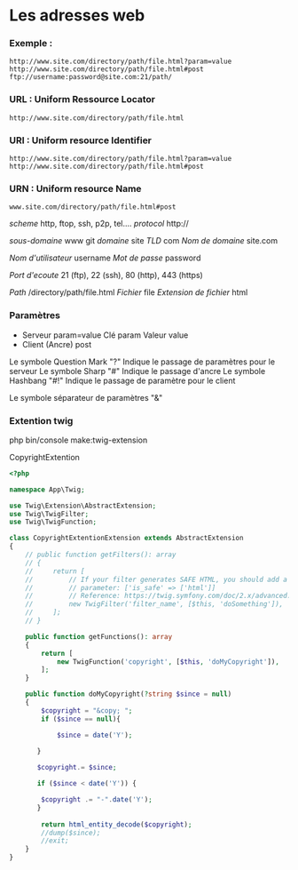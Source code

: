 # Les adresses web

### Exemple :

    http://www.site.com/directory/path/file.html?param=value
    http://www.site.com/directory/path/file.html#post
    ftp://username:password@site.com:21/path/


### URL : Uniform Ressource Locator
    http://www.site.com/directory/path/file.html

### URI : Uniform resource Identifier
    http://www.site.com/directory/path/file.html?param=value
    http://www.site.com/directory/path/file.html#post

### URN : Uniform resource Name
    www.site.com/directory/path/file.html#post



*scheme*                  http, ftop, ssh, p2p, tel....
*protocol*                http://

*sous-domaine*            www
 git *domaine*                 site
*TLD*                     com 
*Nom de domaine*          site.com 

*Nom d'utilisateur*       username 
*Mot de passe*            password 

*Port d'ecoute*           21 (ftp), 22 (ssh), 80 (http), 443 (https)

*Path*                    /directory/path/file.html 
*Fichier*                 file
*Extension de fichier*    html

### Paramètres

- Serveur               param=value 
    Clé                 param 
    Valeur              value
- Client (Ancre)        post

Le symbole Question Mark "?" Indique le passage de paramètres pour le serveur
Le symbole Sharp "#" Indique le passage d'ancre
Le symbole Hashbang "#!" Indique le passage de paramètre pour le client

Le symbole séparateur de paramètres "&" 


### Extention twig
php bin/console make:twig-extension

CopyrightExtention 

```php
<?php

namespace App\Twig;

use Twig\Extension\AbstractExtension;
use Twig\TwigFilter;
use Twig\TwigFunction;

class CopyrightExtentionExtension extends AbstractExtension
{
    // public function getFilters(): array
    // {
    //     return [
    //         // If your filter generates SAFE HTML, you should add a third
    //         // parameter: ['is_safe' => ['html']]
    //         // Reference: https://twig.symfony.com/doc/2.x/advanced.html#automatic-escaping
    //         new TwigFilter('filter_name', [$this, 'doSomething']),
    //     ];
    // }

    public function getFunctions(): array
    {
        return [
            new TwigFunction('copyright', [$this, 'doMyCopyright']),
        ];
    }

    public function doMyCopyright(?string $since = null)
    {
        $copyright = "&copy; ";
        if ($since == null){

            $since = date('Y');

       }
        
       $copyright.= $since;

       if ($since < date('Y')) {

        $copyright .= "-".date('Y');
       }
        
        return html_entity_decode($copyright);
        //dump($since);
        //exit;
    }
}

```
